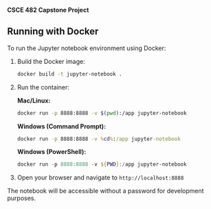 **CSCE 482 Capstone Project**

## Running with Docker

To run the Jupyter notebook environment using Docker:

1. Build the Docker image:
   ```bash
   docker build -t jupyter-notebook .
   ```

2. Run the container:

   **Mac/Linux:**
   ```bash
   docker run -p 8888:8888 -v $(pwd):/app jupyter-notebook
   ```

   **Windows (Command Prompt):**
   ```cmd
   docker run -p 8888:8888 -v %cd%:/app jupyter-notebook
   ```

   **Windows (PowerShell):**
   ```powershell
   docker run -p 8888:8888 -v ${PWD}:/app jupyter-notebook
   ```

3. Open your browser and navigate to `http://localhost:8888`

The notebook will be accessible without a password for development purposes.
